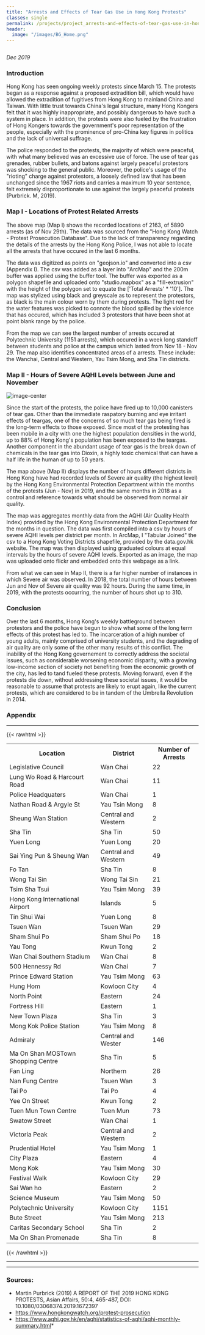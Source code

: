 ```yaml
---
title: "Arrests and Effects of Tear Gas Use in Hong Kong Protests"
classes: single
permalink: /projects/project_arrests-and-effects-of-tear-gas-use-in-hong-kong-protests/
header:
  image: "/images/BG_Home.png"
---
```


<img src="{{ site.url }}{{ site.baseurl }}/images/project_arrests-and-effects-of-tear-gas-use-in-hong-kong-protests/banner.jpg" alt="">

*Dec 2019*

### Introduction

Hong Kong has seen ongoing weekly protests since March 15. The protests began as a response against a proposed extradition bill, which would have allowed the extradition of fugitives from Hong Kong to mainland China and Taiwan. With little trust towards China's legal structure, many Hong Kongers felt that it was highly inappropriate, and possibly dangerous to have such a system in place. In addition, the protests were also fueled by the frustration of Hong Kongers towards the government's poor representation of the people, especially with the prominence of pro-China key figures in politics and the lack of universal suffrage.

The police responded to the protests, the majority of which were peaceful, with what many believed was an excessive use of force. The use of tear gas grenades, rubber bullets, and batons against largely peaceful protestors was shocking to the general public. Moreover, the police's usage of the "rioting" charge against protestors, a loosely defined law that has been unchanged since the 1967 riots and carries a maximum 10 year sentence, felt extremely disproportionate to use against the largely peaceful protests (Purbrick. M, 2019).


### Map I - Locations of Protest Related Arrests

<INSERT MAPBOX MAP>

The above map (Map I) shows the recorded locations of 2163, of 5890 arrests (as of Nov 29th). The data was sourced from the "Hong Kong Watch - Protest Prosecution Database". Due to the lack of transparency regarding the details of the arrests by the Hong Kong Police, I was not able to locate all the arrests that have occured in the last 6 months.

The data was digitized as points on "geojson.io" and converted into a csv (Appendix I). The csv was added as a layer into "ArcMap" and the 200m buffer was applied using the buffer tool. The buffer was exported as a polygon shapefile and uploaded onto "studio.mapbox" as a "fill-extrusion" with the height of the polygon set to equate the ['Total Arrests' * '10']. The map was stylized using black and greyscale as to represent the protestors, as black is the main colour worn by them during protests. The light red for the water features was picked to connote the blood spilled by the violence that has occured, which has included 3 protestors that have been shot at point blank range by the police.

From the map we can see the largest number of arrests occured at Polytechnic University (1151 arrests), which occured in a week long standoff between students and police at the campus which lasted from Nov 18 - Nov 29. The map also identifies concentrated areas of a arrests. These include: the Wanchai, Central and Western, Yau Tsim Mong, and Sha Tin districts.


### Map II - Hours of Severe AQHI Levels between June and November

<img src="{{ site.url }}{{ site.baseurl }}/images/project_arrests-and-effects-of-tear-gas-use-in-hong-kong-protests/AQHI.jpg" alt="image-center" class="align-center">

Since the start of the protests, the police have fired up to 10,000 canisters of tear gas. Other than the immediate raspatory burning and eye irritant effects of teargas, one of the concerns of so much tear gas being fired is the long-term effects to those exposed. Since most of the protesting has been mobile in a city with one the highest population densities in the world, up to 88% of Hong Kong's population has been exposed to the teargas. Another component in the abundant usage of tear gas is the break down of chemicals in the tear gas into Dioxin, a highly toxic chemical that can have a half life in the human of up to 50 years.

The map above (Map II) displays the number of hours different districts in Hong Kong have had recorded levels of Severe air quality (the highest level) by the Hong Kong Environmental Protection Department within the months of the protests (Jun - Nov) in 2019, and the same months in 2018 as a control and reference towards what should be observed from normal air quality.

The map was aggregates monthly data from the AQHI (Air Quality Health Index) provided by the Hong Kong Environmental Protection Department for the months in question. The data was first compiled into a csv by hours of severe AQHI levels per district per month. In ArcMap, I "Tabular Joined" the csv to a Hong Kong Voting Districts shapefile, provided by the data.gov.hk website. The map was then displayed using graduated colours at equal intervals by the hours of severe AQHI levels. Exported as an image, the map was uploaded onto flickr and embedded onto this webpage as a link.

From what we can see in Map II, there is a far higher number of instances in which Severe air was observed. In 2018, the total number of hours between Jun and Nov of Severe air quality was 92 hours. During the same time, in 2019, with the protests occurring, the number of hours shot up to 310.


### Conclusion

Over the last 6 months, Hong Kong's weekly battleground between protestors and the police have begun to show what some of the long term effects of this protest has led to. The incarceration of a high number of young adults, mainly comprised of university students, and the degrading of air quality are only some of the other many results of this conflict. The inability of the Hong Kong governement to correctly address the societal issues, such as considerable worsening economic disparity, with a growing low-income section of society not benefiting from the economic growth of the city, has led to tand fueled these protests. Moving forward, even if the protests die down, without addressing these societal issues, it would be reasonable to assume that protests are likely to erupt again, like the current protests, which are considered to be in tandem of the Umbrella Revolution in 2014.


### Appendix

---
{{< rawhtml >}}
<table>
		<tr>
			<th>Location</th>
			<th>District</th>
			<th>Number of Arrests</th>
		</tr>
		<tr>
			<td>Legislative Council</td>
			<td>Wan Chai</td>
			<td>22</td>
		</tr>
		<tr>
			<td>Lung Wo Road & Harcourt Road</td>
			<td>Wan Chai</td>
			<td>11</td>
		</tr>
		<tr>
			<td>Police Headquaters</td>
			<td>Wan Chai</td>
			<td>1</td>
		</tr>
		<tr>
			<td>Nathan Road & Argyle St</td>
			<td>Yau Tsin Mong</td>
			<td>8</td>
		</tr>
		<tr>
			<td>Sheung Wan Station</td>
			<td>Central and Western</td>
			<td>2</td>
		</tr>
		<tr>
			<td>Sha Tin</td>
			<td>Sha Tin</td>
			<td>50</td>
		</tr>
		<tr>
			<td>Yuen Long</td>
			<td>Yuen Long</td>
			<td>20</td>
		</tr>
		<tr>
			<td>Sai Ying Pun & Sheung Wan</td>
			<td>Central and Western</td>
			<td>49</td>
		</tr>
		<tr>
			<td>Fo Tan</td>
			<td>Sha Tin</td>
			<td>8</td>
		</tr>
		<tr>
			<td>Wong Tai Sin</td>
			<td>Wong Tai Sin</td>
			<td>21</td>
		</tr>
		<tr>
			<td>Tsim Sha Tsui</td>
			<td>Yau Tsim Mong</td>
			<td>39</td>
		</tr>
		<tr>
			<td>Hong Kong International Airport</td>
			<td>Islands</td>
			<td>5</td>
		</tr>
		<tr>
			<td>Tin Shui Wai</td>
			<td>Yuen Long</td>
			<td>8</td>
		</tr>
		<tr>
			<td>Tsuen Wan</td>
			<td>Tsuen Wan</td>
			<td>29</td>
		</tr>
		<tr>
			<td>Sham Shui Po</td>
			<td>Sham Shui Po</td>
			<td>18</td>
		</tr>
		<tr>
			<td>Yau Tong</td>
			<td>Kwun Tong</td>
			<td>2</td>
		</tr>
		<tr>
			<td>Wan Chai Southern Stadium</td>
			<td>Wan Chai</td>
			<td>8</td>
		</tr>
		<tr>
			<td>500 Hennessy Rd</td>
			<td>Wan Chai</td>
			<td>7</td>
		</tr>
		<tr>
			<td>Prince Edward Station</td>
			<td>Yau Tsim Mong</td>
			<td>63</td>
		</tr>
		<tr>
			<td>Hung Hom</td>
			<td>Kowloon City</td>
			<td>4</td>
		</tr>
		<tr>
			<td>North Point</td>
			<td>Eastern</td>
			<td>24</td>
		</tr>
		<tr>
			<td>Fortress Hill</td>
			<td>Eastern</td>
			<td>1</td>
		</tr>
		<tr>
			<td>New Town Plaza</td>
			<td>Sha Tin</td>
			<td>3</td>
		</tr>
		<tr>
			<td>Mong Kok Police Station</td>
			<td>Yau Tsim Mong</td>
			<td>8</td>
		</tr>
		<tr>
			<td>Admiraly</td>
			<td>Central and Wester</td>
			<td>146</td>
		</tr>
		<tr>
			<td>Ma On Shan MOSTown Shopping Centre</td>
			<td>Sha Tin</td>
			<td>5</td>
		</tr>
		<tr>
			<td>Fan Ling</td>
			<td>Northern</td>
			<td>26</td>
		</tr>
		<tr>
			<td>Nan Fung Centre</td>
			<td>Tsuen Wan</td>
			<td>3</td>
		</tr>
		<tr>
			<td>Tai Po</td>
			<td>Tai Po</td>
			<td>4</td>
		</tr>
		<tr>
			<td>Yee On Street</td>
			<td>Kwun Tong</td>
			<td>2</td>
		</tr>
		<tr>
			<td>Tuen Mun Town Centre</td>
			<td>Tuen Mun</td>
			<td>73</td>
		</tr>
		<tr>
			<td>Swatow Street</td>
			<td>Wan Chai</td>
			<td>1</td>
		</tr>
		<tr>
			<td>Victoria Peak</td>
			<td>Central and Western</td>
			<td>2</td>
		</tr>
		<tr>
			<td>Prudential Hotel</td>
			<td>Yau Tsim Mong</td>
			<td>1</td>
		</tr>
		<tr>
			<td>City Plaza</td>
			<td>Eastern</td>
			<td>4</td>
		</tr>
		<tr>
			<td>Mong Kok</td>
			<td>Yau Tsim Mong</td>
			<td>30</td>
		</tr>
		<tr>
			<td>Festival Walk</td>
			<td>Kowloon City</td>
			<td>29</td>
		</tr>
		<tr>
			<td>Sai Wan ho</td>
			<td>Eastern</td>
			<td>2</td>
		</tr>
		<tr>
			<td>Science Museum</td>
			<td>Yau Tsim Mong</td>
			<td>50</td>
		</tr>
		<tr>
			<td>Polytechnic University</td>
			<td>Kowloon City</td>
			<td>1151</td>
		</tr>
		<tr>
			<td>Bute Street</td>
			<td>Yau Tsim Mong</td>
			<td>213</td>
		</tr>
		<tr>
			<td>Caritas Secondary School</td>
			<td>Sha Tin</td>
			<td>2</td>
		</tr>
		<tr>
			<td>Ma On Shan Promenade</td>
			<td>Sha Tin</td>
			<td>8</td>
		</tr>
	</table>
{{< /rawhtml >}}



---
---


### Sources:

* Martin Purbrick (2019) A REPORT OF THE 2019 HONG KONG PROTESTS,
Asian Affairs, 50:4, 465-487, DOI: 10.1080/03068374.2019.1672397
* https://www.hongkongwatch.org/protest-prosecution
* https://www.aqhi.gov.hk/en/aqhi/statistics-of-aqhi/aqhi-monthly-summary.html*
